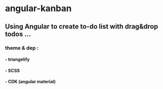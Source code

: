 # angular-kanban

## Using Angular to create to-do list with drag&drop todos ...
### theme & dep :
#### - triangelify 
#### - SCSS
#### - CDK (angular material)
